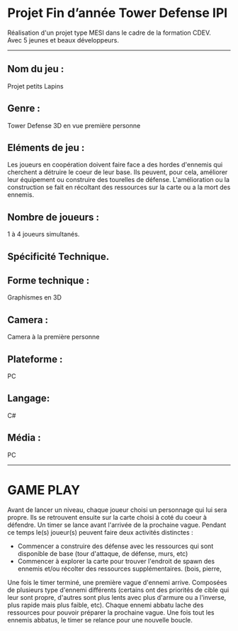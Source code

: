 # Projet Fin d’année Tower Defense IPI
Réalisation d'un projet type MESI dans le cadre de la formation CDEV.  
Avec 5 jeunes et beaux développeurs.

-----------------------

## Nom du jeu :  
 Projet petits Lapins
 
 
## Genre :
Tower Defense 3D en vue première personne



## Eléments de jeu :
Les joueurs en coopération doivent faire face a des hordes d'ennemis qui cherchent a détruire le coeur de leur base. Ils peuvent, pour cela, améliorer leur équipement ou construire des tourelles de défense.
L'amélioration ou la construction se fait en récoltant des ressources sur la carte ou a la mort des ennemis.



## Nombre de joueurs :
1 à 4 joueurs simultanés.

## Spécificité Technique.

## Forme technique :
Graphismes en 3D



## Camera :
Camera à la première personne



## Plateforme :
PC


## Langage:
C#
 
 
## Média :
PC

-----------------

# GAME PLAY
Avant de lancer un niveau, chaque joueur choisi un personnage qui lui sera propre. Ils se retrouvent ensuite sur la carte choisi à coté du coeur à défendre.
Un timer se lance avant l'arrivée de la prochaine vague. Pendant ce temps le(s) joueur(s) peuvent faire deux activités distinctes : 
 - Commencer a construire des défense avec les ressources qui sont disponible de base (tour d'attaque, de défense, murs, etc)
 - Commencer à explorer la carte pour trouver l'endroit de spawn des ennemis et/ou récolter des ressources supplémentaires. (bois, pierre, 

Une fois le timer terminé, une première vague d'ennemi arrive. Composées de plusieurs type d'ennemi différents (certains ont des priorités de cible qui leur sont propre, d'autres sont plus lents avec plus d'armure ou a l'inverse, plus rapide mais plus faible, etc). Chaque ennemi abbatu lache des ressources pour pouvoir préparer la prochaine vague.
Une fois tout les ennemis abbatus, le timer se relance pour une nouvelle boucle.
